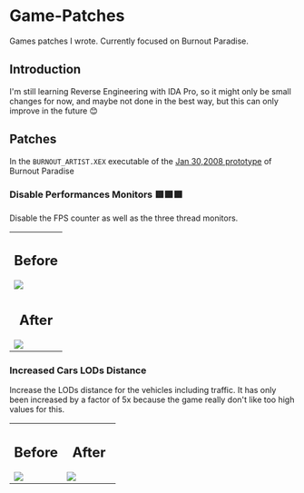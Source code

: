 # Game-Patches
Games patches I wrote. Currently focused on Burnout Paradise.

## Introduction
I'm still learning Reverse Engineering with IDA Pro, so it might only be small changes for now, and maybe not done in the best way, but this can only improve in the future 😊

## Patches
In the `BURNOUT_ARTIST.XEX` executable of the [Jan 30,2008 prototype](https://hiddenpalace.org/Burnout_Paradise_(Jan_30,_2008_prototype)) of Burnout Paradise
###  Disable Performances Monitors 🟥🟩🟩
Disable the FPS counter as well as the three thread monitors.

<table align="center">
    <tr>
        <td>
            <h2 align="center">Before</h2>
            <img src="https://github.com/user-attachments/assets/e527da13-4540-4cb6-9f3b-e4dc8bc6b0cd">
        </td>
    </tr>
    <tr>
        <td>
            <h2 align="center">After</h2>
            <img src="https://github.com/user-attachments/assets/40fe3199-7a15-41de-b0a2-b4f9cba9dfaf">
        </td>
    </tr>
</table>

### Increased Cars LODs Distance
Increase the LODs distance for the vehicles including traffic. It has only been increased by a factor of 5x because the game really don't like too high values for this.

<table align= "center">
  <tr>
    <td width="50%">
      <h2 align="center">Before</h2>
        <img src="https://github.com/user-attachments/assets/09656ff0-828c-4473-8e7f-fcf7c595e91c">
    </td>
    <td width="50%">
      <h2 align="center">After</h2>
        <img src="https://github.com/user-attachments/assets/1c8c5a4a-7a02-48eb-842f-2f34188808c3">
    </td>
  </tr>
</table>
